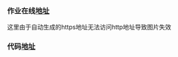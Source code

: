 ### 作业在线[地址](https://blog-gridsome-green.vercel.app/)
 这里由于自动生成的https地址无法访问http地址导致图片失效

### 代码[地址](./gridsome-blog)